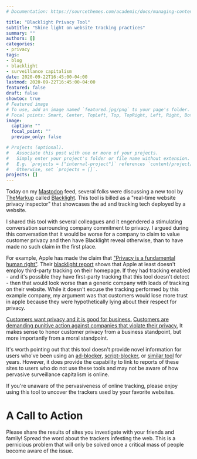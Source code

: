 ```yaml
---
# Documentation: https://sourcethemes.com/academic/docs/managing-content/

title: "Blacklight Privacy Tool"
subtitle: "Shine light on website tracking practices"
summary: ""
authors: []
categories: 
- privacy
tags: 
- blog
- blacklight
- surveillance capitalism
date: 2020-09-22T16:45:00-04:00
lastmod: 2020-09-22T16:45:00-04:00
featured: false
draft: false
showtoc: true
# Featured image
# To use, add an image named `featured.jpg/png` to your page's folder.
# Focal points: Smart, Center, TopLeft, Top, TopRight, Left, Right, BottomLeft, Bottom, BottomRight.
image:
  caption: ""
  focal_point: ""
  preview_only: false

# Projects (optional).
#   Associate this post with one or more of your projects.
#   Simply enter your project's folder or file name without extension.
#   E.g. `projects = ["internal-project"]` references `content/project/deep-learning/index.md`.
#   Otherwise, set `projects = []`.
projects: []
---
```


Today on my [Mastodon][fosstodon] feed, several folks were discussing a new tool
by [TheMarkup][themarkup] called [Blacklight][blacklight]. This tool is billed
as a "real-time website privacy inspector" that showcases the ad and tracking
tech deployed by a website. 

I shared this tool with several colleagues and it engendered a stimulating
conversation surrounding company commitment to privacy. I argued during this
conversation that it would be worse for a company to claim to value
customer privacy and then have Blacklight reveal otherwise, than to have made no
such claim in the first place. 

For example, Apple has made the claim that ["Privacy is a fundamental human
right"][appleprivacy]. Their [blacklight report][appleblacklight] shows that
Apple at least doesn't employ third-party tracking on their homepage. If they
had tracking enabled - and it's possible they have first-party tracking that
this tool doesn't detect - then that would look worse than a generic company
with loads of tracking on their website. While it doesn't excuse the tracking
performed by this example company, my argument was that customers would lose
more trust in apple because they were hypothetically lying about their respect
for privacy.

[Customers want privacy and it is good for business.][forbes] [Customers are
demanding punitive action against companies that violate their
privacy.][bloomberg] It makes sense to honor customer privacy from a business
standpoint, but more importantly from a moral standpoint.

It's worth pointing out that this tool doesn't provide novel information for
users who've been using an [ad-blocker][ublock], [script-blocker][noscript], or
[similar tool][umatrix] for years. However, it does provide the capability to
link to reports of these sites to users who do not use these tools and may not
be aware of how pervasive surveillance capitalism is online.

If you're unaware of the pervasiveness of online tracking, please enjoy using
this tool to uncover the trackers used by your favorite websites. 

# A Call to Action

Please share the results of sites you investigate with your friends and family!
Spread the word about the trackers infesting the web. This is a pernicious
problem that will only be solved once a critical mass of people become aware of
the issue.


[fosstodon]: https://fosstodon.org
[themarkup]: https://themarkup.org
[blacklight]: https://themarkup.org/blacklight/
[appleprivacy]: https://www.apple.com/privacy/
[appleblacklight]: https://themarkup.org/blacklight/?url=apple.com
[forbes]: https://web.archive.org/web/20200623171357if_/https://www.forbes.com/sites/blakemorgan/2020/06/22/50-stats-showing-why-companies-need-to-prioritize-consumer-privacy/#129c188837f6
[bloomberg]: https://web.archive.org/web/20200920073339/https://www.bloomberg.com/news/articles/2020-09-18/facebook-accused-of-watching-instagram-users-through-cameras
[ublock]: https://github.com/gorhill/ublock
[noscript]: https://noscript.net/
[umatrix]: https://github.com/gorhill/umatrix
